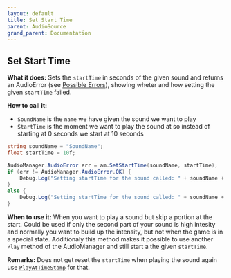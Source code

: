 ```yaml
---
layout: default
title: Set Start Time
parent: AudioSource
grand_parent: Documentation
---
```


## Set Start Time
**What it does:**
Sets the ```startTime``` in seconds of the given sound and returns an AudioError (see [Possible Errors](https://mathewhdyt.github.io/Unity-Audio-Manager/docs/documentation/index/#possible-errors)), showing wheter and how setting the given ```startTime``` failed.

**How to call it:**
- ```SoundName``` is the ```name``` we have given the sound we want to play
- ```StartTime``` is the moment we want to play the sound at so instead of starting at 0 seconds we start at 10 seconds

```csharp
string soundName = "SoundName";
float startTime = 10f;

AudioManager.AudioError err = am.SetStartTime(soundName, startTime);
if (err != AudioManager.AudioError.OK) {
    Debug.Log("Setting startTime for the sound called: " + soundName + " to the value: " + startTime.ToString("0.00") + " failed with error id: " + err);
}
else {
    Debug.Log("Setting startTime for the sound called: " + soundName + " to the value: " + startTime.ToString("0.00") + " succesfull");
}
```

**When to use it:**
When you want to play a sound but skip a portion at the start. Could be used if only the second part of your sound is high intesity and normally you want to build up the intensity, but not when the game is in a special state. Additionaly this method makes it possible to use another ```Play``` method of the AudioManager and still start a the given ```startTime```. 

**Remarks:**
Does not get reset the ```startTime``` when playing the sound again use [```PlayAtTimeStamp```](https://mathewhdyt.github.io/Unity-Audio-Manager/docs/documentation/audiosource/play_at_time_stamp/) for that.
